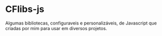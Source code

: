 # CFlibs-js
Algumas bibliotecas, configuraveis e personalizáveis, de Javascript que criadas por mim para usar em diversos projetos.
